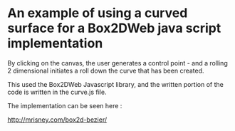 An example of using a curved surface for a Box2DWeb java script implementation
==========
By clicking on the canvas, the user generates a control point - and a rolling 2 dimensional
initiates a roll down the curve that has been created.

This used the Box2DWeb Javascript library, and the written portion of the code 
is written in the curve.js file.

The implementation can be seen here :

http://mrisney.com/box2d-bezier/
